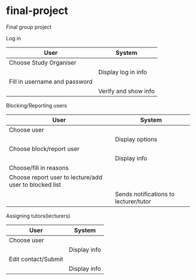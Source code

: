 # final-project

Final group project

Log in

| User | System |
| ------ | ------ |
| Choose Study Organiser |  |
|  | Display log in info | 
| Fill in username and password |  |
|  | Verify and show info |

Blocking/Reporting users

| User | System |
| ------ | ------ |
| Choose user |  |
|  | Display options | 
| Choose block/report user |  |
|  | Display info | 
|Choose/fill in reasons|  |
|Choose report user to lecture/add user to blocked list| |
||Sends notifications to lecturer/tutor|

Assigning tutors(lecturers)

| User | System |
| ------ | ------ |
| Choose user |  |
|  | Display info | 
|Edit contact/Submit||
||Display info|


